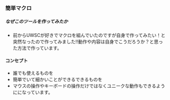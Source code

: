 ### 簡単マクロ
##### なぜこのツールを作ってみたか
- 前からUWSCが好きでマクロを組んでいたのですが自身で作ってみたい！と突然なったので作ってみました!!動作や内容は自身でこうだろうか？と思った方法で作っています。

#### コンセプト

- 誰でも使えるものを
- 簡単でいて細かいことができるできるものを
- マウスの操作やキーボードの操作だけではなくユニークな動作もできるようにになっています。
